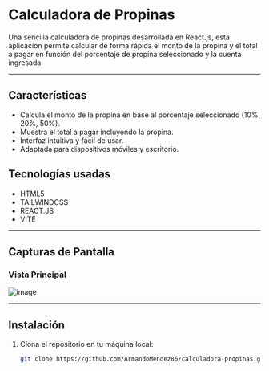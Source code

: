 # Calculadora de Propinas

Una sencilla calculadora de propinas desarrollada en React.js, esta aplicación permite calcular de forma rápida el monto de la propina y el total a pagar en función del porcentaje de propina seleccionado y la cuenta ingresada.

---

## Características

- Calcula el monto de la propina en base al porcentaje seleccionado (10%, 20%, 50%).
- Muestra el total a pagar incluyendo la propina.
- Interfaz intuitiva y fácil de usar.
- Adaptada para dispositivos móviles y escritorio.

## Tecnologías usadas

- HTML5
- TAILWINDCSS
- REACT.JS
- VITE

---

## Capturas de Pantalla

### Vista Principal
![image](https://github.com/user-attachments/assets/a58f849b-6b2f-4234-9c24-932ad896e7ba)


---

## Instalación

1. Clona el repositorio en tu máquina local:
   ```bash
   git clone https://github.com/ArmandoMendez86/calculadora-propinas.git

